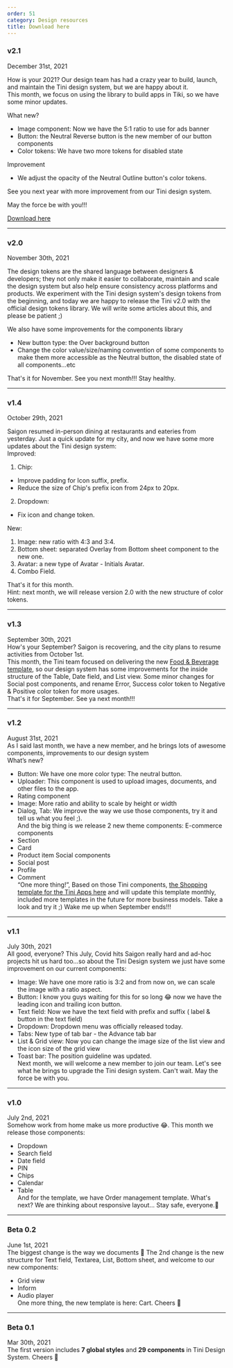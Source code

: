 ```yaml
---
order: 51
category: Design resources
title: Download here
---
```

### v2.1
December 31st, 2021 </br>

How is your 2021? Our design team has had a crazy year to build, launch, and maintain the Tini design system, but we are happy about it. </br>
This month, we focus on using the library to build apps in Tiki, so we have some minor updates.</br>

What new?</br>
- Image component: Now we have the 5:1 ratio to use for ads banner
- Button: the Neutral Reverse button is the new member of our button components
- Color tokens: We have two more tokens for disabled state

Improvement </br>
- We adjust the opacity of the Neutral Outline button's color tokens.

See you next year with more improvement from our Tini design system. </br>

May the force be with you!!!</br>

[Download here](https://www.figma.com/community/file/958198956095698455/Tini-design-system)


---

### v2.0
November 30th, 2021 <br/>

The design tokens are the shared language between designers & developers; they not only make it easier to collaborate, maintain and scale the design system but also help ensure consistency across platforms and products. We experiment with the Tini design system's design tokens from the beginning, and today we are happy to release the Tini v2.0 with the official design tokens library. We will write some articles about this, and please be patient ;) <br/>

We also have some improvements for the components library <br/>
- New button type: the Over background button
- Change the color value/size/naming convention of some components to make them more accessible as the Neutral button, the disabled state of all components...etc

That's it for November. See you next month!!! Stay healthy.<br/>


---


### v1.4
October 29th, 2021 <br/>

Saigon resumed in-person dining at restaurants and eateries from yesterday. Just a quick update for my city, and now we have some more updates about the Tini design system:<br/>
Improved:<br/>
1. Chip:<br/>
- Improve padding for Icon suffix, prefix.
- Reduce the size of Chip's prefix icon from 24px to 20px.
2. Dropdown:
- Fix icon and change token.

New:<br/>
1. Image: new ratio with 4:3 and 3:4.<br/>
2. Bottom sheet: separated Overlay from Bottom sheet component to the new one.<br/>
3. Avatar: a new type of Avatar - Initials Avatar.<br/>
4. Combo Field.

That's it for this month.<br/>
Hint: next month, we will release version 2.0 with the new structure of color tokens.


---


### v1.3
September 30th, 2021 <br/>
How's your September? Saigon is recovering, and the city plans to resume activities from October 1st. <br/>
This month, the Tini team focused on delivering the new [Food & Beverage template](https://www.figma.com/community/file/1025657656395537576/Tini---Food-%26-Beverage-Template), so our design system has some improvements for the inside structure of the Table, Date field, and List view. Some minor changes for Social post components, and rename Error, Success color token to Negative & Positive color token for more usages. <br/>
That's it for September. See ya next month!!!


---


### v1.2
August 31st, 2021 <br/>
As I said last month, we have a new member, and he brings lots of awesome components, improvements to our design system <br />
What’s new?
- Button: We have one more color type: The neutral button.
- Uploader: This component is used to upload images, documents, and other files to the app.
- Rating component
- Image: More ratio and ability to scale by height or width
- Dialog, Tab: We improve the way we use those components, try it and tell us what you feel ;).<br />
And the big thing is we release 2 new theme components: 
E-commerce components
- Section
- Card
- Product item
Social components
- Social post
- Profile
- Comment<br />
“One more thing!”, Based on those Tini components, [the Shopping template for the Tini Apps here](https://www.figma.com/community/file/999527987953700182/Tini---Shopping-Template) and will update this template monthly, included more templates in the future for more business models. Take a look and try it ;)
Wake me up when September ends!!!


---


### v1.1

July 30th, 2021 <br />
All good, everyone? This July, Covid hits Saigon really hard and ad-hoc projects hit us hard too...so about the Tini Design system we just have some improvement on our current components:
- Image: We have one more ratio is 3:2 and from now on, we can scale the image with a ratio aspect.
- Button: I know you guys waiting for this for so long :joy: now we have the leading icon and trailing icon button.
- Text field: Now we have the text field with prefix and suffix ( label & button in the text field)
- Dropdown: Dropdown menu was officially released today.
- Tabs: New type of tab bar - the Advance tab bar 
- List & Grid view: Now you can change the image size of the list view and the icon size of the grid view
- Toast bar: The position guideline was updated.<br />
Next month, we will welcome a new member to join our team. Let's see what he brings to upgrade the Tini design system. Can't wait.
May the force be with you.


---


### v1.0

July 2nd, 2021 <br />
Somehow work from home make us more productive 😂. This month we release those components:
- Dropdown
- Search field
- Date field
- PIN
- Chips
- Calendar
- Table <br />
And for the template, we have Order management template. What's next? We are thinking about responsive layout...
Stay safe, everyone.🖖


---


### Beta 0.2

June 1st, 2021 <br />
The biggest change is the way we documents 🎉
The 2nd change is the new structure for Text field, Textarea, List, Bottom sheet, and welcome to our new components:
- Grid view
- Inform
- Audio player <br />
One more thing, the new template is here: Cart.
Cheers 🎉


---


### Beta 0.1

Mar 30th, 2021 <br />
The first version includes **7 global styles** and **29 components** in Tini Design System.
Cheers 🎉